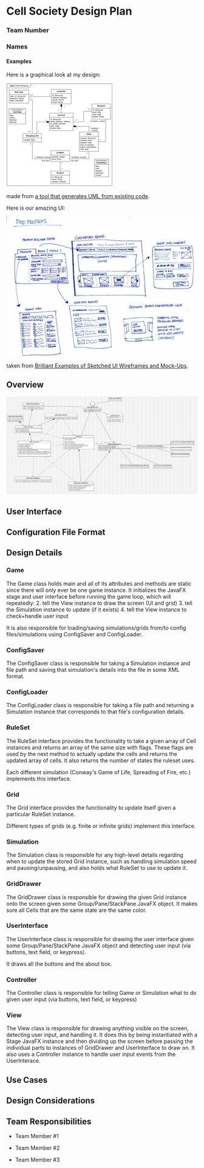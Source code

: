 # Cell Society Design Plan
### Team Number
### Names


#### Examples

Here is a graphical look at my design:

![This is cool, too bad you can't see it](images/online-shopping-uml-example.png "An initial UI")

made from [a tool that generates UML from existing code](http://staruml.io/).


Here is our amazing UI:

![This is cool, too bad you can't see it](images/29-sketched-ui-wireframe.jpg "An alternate design")

taken from [Brilliant Examples of Sketched UI Wireframes and Mock-Ups](https://onextrapixel.com/40-brilliant-examples-of-sketched-ui-wireframes-and-mock-ups/).



## Overview
![Design overview UML diagram](images/CellSocietyUMLDiagram.jpg)


## User Interface


## Configuration File Format


## Design Details
### Game
The Game class holds main and all of its attributes and methods are static since there will only ever be one game instance. It initializes the JavaFX stage and user interface before running the game loop, which will repeatedly:
2. tell the View instance to draw the screen (UI and grid)
3. tell the Simulation instance to update (if it exists)
4. tell the View instance to check+handle user input

It is also responsible for loading/saving simulations/grids from/to config files/simulations using ConfigSaver and ConfigLoader.

### ConfigSaver
The ConfigSaver class is responsible for taking a Simulation instance and file path and saving that simulation's details into the file in some XML format.

### ConfigLoader
The ConfigLoader class is responsible for taking a file path and returning a Simulation instance that corresponds to that file's configuration details.

### RuleSet
The RuleSet interface provides the functionality to take a given array of Cell instances and returns an array of the same size with flags. These flags are used by the next method to actually update the cells and returns the updated array of cells. It also returns the number of states the ruleset uses.

Each different simulation (Conway's Game of Life, Spreading of Fire, etc.) implements this interface.

### Grid
The Grid interface provides the functionality to update itself given a particular RuleSet instance.

Different types of grids (e.g. finite or infinite grids) implement this interface.

### Simulation
The Simulation class is responsible for any high-level details regarding when to update the stored Grid instance, such as handling simulation speed and pausing/unpausing, and also holds what RuleSet to use to update it.

### GridDrawer
The GridDrawer class is responsible for drawing the given Grid instance onto the screen given some Group/Pane/StackPane JavaFX object. It makes sure all Cells that are the same state are the same color.

### UserInterface
The UserInterface class is responsible for drawing the user interface given some Group/Pane/StackPane JavaFX object and detecting user input (via buttons, text field, or keypress).

It draws all the buttons and the about box.

### Controller
The Controller class is responsible for telling Game or Simulation what to do given user input (via buttons, text field, or keypress)

### View
The View class is responsible for drawing anything visible on the screen, detecting user input, and handling it. It does this by being instantiated with a Stage JavaFX instance and then dividing up the screen before passing the individual parts to instances of GridDrawer and UserInterface to draw on. It also uses a Controller instance to handle user input events from the UserInterace.

## Use Cases


## Design Considerations


## Team Responsibilities

 * Team Member #1

 * Team Member #2

 * Team Member #3
